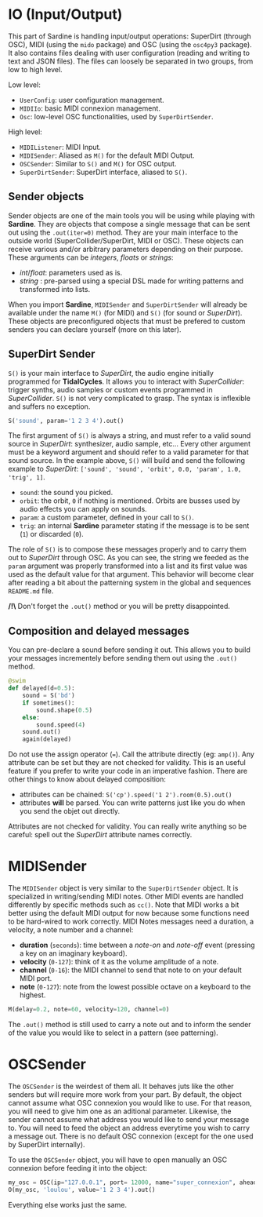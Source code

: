 # IO (Input/Output)

This part of Sardine is handling input/output operations: SuperDirt (through OSC), MIDI (using the `mido` package) and OSC (using the `osc4py3` package). It also contains files dealing with user configuration (reading and writing to text and JSON files). The files can loosely be separated in two groups, from low to high level.

Low level:

- `UserConfig`: user configuration management.
- `MIDIIo`: basic MIDI connexion management.
- `Osc`: low-level OSC functionalities, used by `SuperDirtSender`.

High level:

- `MIDIListener`: MIDI Input.
- `MIDISender`: Aliased as `M()` for the default MIDI Output.
- `OSCSender`: Similar to `S()` and `M()` for OSC output.
- `SuperDirtSender`: SuperDirt interface, aliased to `S()`.

## Sender objects

Sender objects are one of the main tools you will be using while playing with **Sardine**. They are objects that compose a single message that can be sent out using the `.out(iter=0)` method. They are your main interface to the outside world (SuperCollider/SuperDirt, MIDI or OSC). These objects can receive various and/or arbitrary parameters depending on their purpose. These arguments can be *integers*, *floats* or *strings*:
- *int*/*float*: parameters used as is.
- *string* : pre-parsed using a special DSL made for writing patterns and transformed into lists.

When you import **Sardine**, `MIDISender` and `SuperDirtSender` will already be available under the name `M()` (for MIDI) and `S()` (for sound or *SuperDirt*). These objects are preconfigured objects that must be prefered to custom senders you can declare yourself (more on this later).

## SuperDirt Sender

`S()` is your main interface to *SuperDirt*, the audio engine initially programmed for **TidalCycles**. It allows you to interact with *SuperCollider*: trigger synths, audio samples or custom events programmed in *SuperCollider*. `S()` is not very complicated to grasp. The syntax is inflexible and suffers no exception.

```python
S('sound', param='1 2 3 4').out()
```

The first argument of `S()` is always a string, and must refer to a valid sound source in *SuperDirt*: synthesizer, audio sample, etc... Every other argument must be a keyword argument and should refer to a valid parameter for that sound source. In the example above, `S()` will build and send the following example to *SuperDirt*: `['sound', 'sound', 'orbit', 0.0, 'param', 1.0, 'trig', 1]`.
- `sound`: the sound you picked.
- `orbit`: the orbit, `0` if nothing is mentioned. Orbits are busses used by audio effects you can apply on sounds.
- `param`: a custom parameter, defined in your call to `S()`.
- `trig`: an internal **Sardine** parameter stating if the message is to be sent (`1`) or discarded (`0`).

The role of `S()` is to compose these messages properly and to carry them out to *SuperDirt* through OSC. As you can see, the string we feeded as the `param` argument was properly transformed into a list and its first value was used as the default value for that argument. This behavior will become clear after reading a bit about the patterning system in the global and sequences `README.md` file.

**/!\\** Don't forget the `.out()` method or you will be pretty disappointed.

## Composition and delayed messages

You can pre-declare a sound before sending it out. This allows you to build your messages incrementely before sending them out using the `.out()` method.

```python
@swim
def delayed(d=0.5):
    sound = S('bd')
    if sometimes():
        sound.shape(0.5)
    else:
        sound.speed(4)
    sound.out()
    again(delayed)
```

Do not use the assign operator (`=`). Call the attribute directly (eg: `amp()`). Any attribute can be set but they are not checked for validity. This is an useful feature if you prefer to write your code in an imperative fashion. There are other things to know about delayed composition:
- attributes can be chained: `S('cp').speed('1 2').room(0.5).out()`
- attributes **will** be parsed. You can write patterns just like you do when you send the objet out directly.

Attributes are not checked for validity. You can really write anything so be careful: spell out the *SuperDirt* attribute names correctly.

# MIDISender

The `MIDISender` object is very similar to the `SuperDirtSender` object. It is specialized in writing/sending MIDI notes. Other MIDI events are handled differently by specific methods such as `cc()`. Note that MIDI works a bit better using the default MIDI output for now because some functions need to be hard-wired to work correctly. MIDI Notes messages need a duration, a velocity, a note number and a channel:

- **duration** (`seconds`): time between a *note-on* and *note-off* event (pressing a key on an imaginary keyboard).
- **velocity** (`0-127`): think of it as the volume amplitude of a note.
- **channel** (`0-16`): the MIDI channel to send that note to on your default MIDI port.
- **note** (`0-127`): note from the lowest possible octave on a keyboard to the highest.

```python
M(delay=0.2, note=60, velocity=120, channel=0)
```

The `.out()` method is still used to carry a note out and to inform the sender of the value you would like to select in a pattern (see patterning).

# OSCSender

The `OSCSender` is the weirdest of them all. It behaves juts like the other senders but will require more work from your part. By default, the object cannot assume what OSC connexion you would like to use. For that reason, you will need to give him one as an aditional parameter. Likewise, the sender cannot assume what address you would like to send your message to. You will need to feed the object an address everytime you wish to carry a message out. There is no default OSC connexion (except for the one used by SuperDirt internally).

To use the `OSCSender` object, you will have to open manually an OSC connexion before feeding it into the object:
```python
my_osc = OSC(ip="127.0.0.1", port= 12000, name="super_connexion", ahead_amount=0.25)
O(my_osc, 'loulou', value='1 2 3 4').out()
```

Everything else works just the same.
